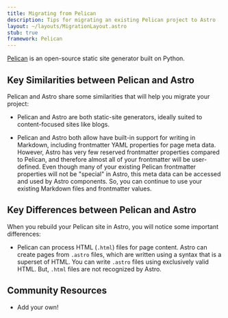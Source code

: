 ```yaml
---
title: Migrating from Pelican
description: Tips for migrating an existing Pelican project to Astro
layout: ~/layouts/MigrationLayout.astro
stub: true
framework: Pelican
---
```


[Pelican](https://getpelican.com) is an open-source static site generator built on Python.

## Key Similarities between Pelican and Astro

Pelican and Astro share some similarities that will help you migrate your project:

- Pelican and Astro are both static-site generators, ideally suited to content-focused sites like blogs.

- Pelican and Astro both allow have built-in support for writing in Markdown, including frontmatter YAML properties for page meta data. However, Astro has very few reserved frontmatter properties compared to Pelican, and therefore almost all of your frontmatter will be user-defined. Even though many of your existing Pelican frontmatter properties will not be "special" in Astro, this meta data can be accessed and used by Astro components. So, you can continue to use your existing Markdown files and frontmatter values.

## Key Differences between Pelican and Astro

When you rebuild your Pelican site in Astro, you will notice some important differences:

- Pelican can process HTML (`.html`) files for page content. Astro can create pages from `.astro` files, which are written using a syntax that is a superset of HTML. You can write `.astro` files using exclusively valid HTML. But, `.html` files are not recognized by Astro.

## Community Resources

- Add your own!